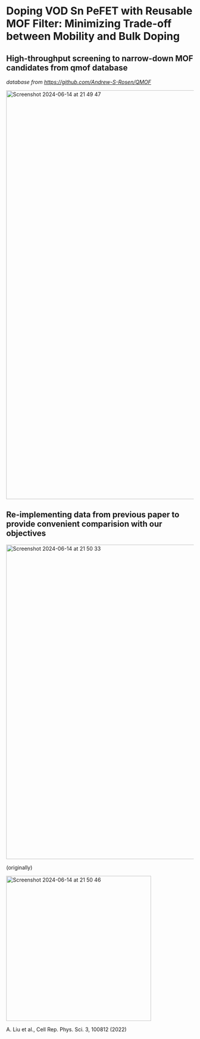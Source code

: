 # Doping VOD Sn PeFET with Reusable MOF Filter: Minimizing Trade-off between Mobility and Bulk Doping   


## High-throughput screening to narrow-down MOF candidates from qmof database   
*database from https://github.com/Andrew-S-Rosen/QMOF*  

<img width="1096" alt="Screenshot 2024-06-14 at 21 49 47" src="https://github.com/jinvk31/VODSnPervoskite_MOF/assets/149242052/acee3802-d5a3-46fb-a0c4-dfe2cee30e5c">  

## Re-implementing data from previous paper to provide convenient comparision with our objectives


<img width="843" alt="Screenshot 2024-06-14 at 21 50 33" src="https://github.com/jinvk31/VODSnPervoskite_MOF/assets/149242052/80d5b23d-1b4a-4e2d-93ca-bd247669367c">  


(originally)

<img width="389" alt="Screenshot 2024-06-14 at 21 50 46" src="https://github.com/jinvk31/VODSnPervoskite_MOF/assets/149242052/109a4397-0b6e-4195-837e-744da86a3759">  


A. Liu et al., Cell Rep. Phys. Sci. 3, 100812 (2022)  



